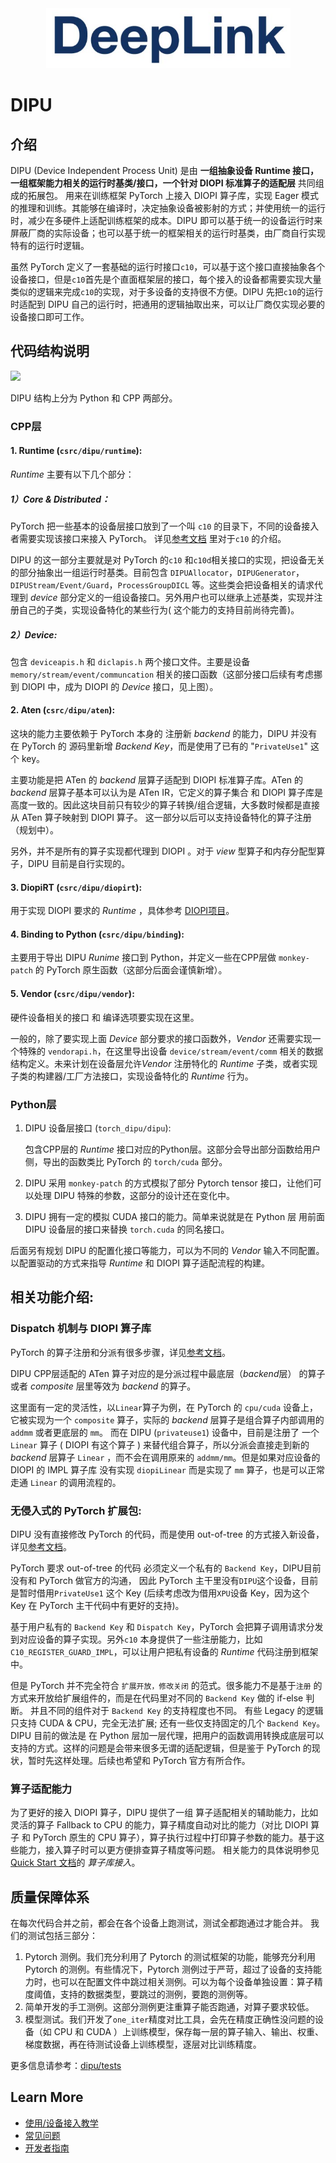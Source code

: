 <div align=center>
<img src="img/deepLink_logo.png">
</div>

# DIPU

## 介绍
DIPU (Device Independent Process Unit) 是由 **一组抽象设备 Runtime 接口，一组框架能力相关的运行时基类/接口，一个针对 DIOPI 标准算子的适配层** 共同组成的拓展包。 用来在训练框架 PyTorch 上接入 DIOPI 算子库，实现 Eager 模式的推理和训练。其能够在编译时，决定抽象设备被影射的方式；并使用统一的运行时，减少在多硬件上适配训练框架的成本。DIPU 即可以基于统一的设备运行时来屏蔽厂商的实际设备；也可以基于统一的框架相关的运行时基类，由厂商自行实现特有的运行时逻辑。

虽然 PyTorch 定义了一套基础的运行时接口``c10``，可以基于这个接口直接抽象各个设备接口，但是``c10``首先是个直面框架层的接口，每个接入的设备都需要实现大量类似的逻辑来完成``c10``的实现，对于多设备的支持很不方便。DIPU 先把``c10``的运行时适配到 DIPU 自己的运行时，把通用的逻辑抽取出来，可以让厂商仅实现必要的设备接口即可工作。


## 代码结构说明

<img src="https://deeplink.readthedocs.io/zh_CN/latest/_images/structure1.png">

DIPU 结构上分为 Python 和 CPP 两部分。

### CPP层
#### 1. Runtime (``csrc/dipu/runtime``):
  *Runtime* 主要有以下几个部分：

##### 1）*Core & Distributed*：
PyTorch 把一些基本的设备层接口放到了一个叫 ``c10`` 的目录下，不同的设备接入者需要实现该接口来接入 PyTorch。
详见[参考文档](http://blog.ezyang.com/2019/05/pytorch-internals/) 里对于``c10`` 的介绍。

DIPU 的这一部分主要就是对 PyTorch 的``c10`` 和``c10d``相关接口的实现，把设备无关的部分抽象出一组运行时基类。目前包含 ``DIPUAllocator``，``DIPUGenerator``，``DIPUStream/Event/Guard``，``ProcessGroupDICL`` 等。这些类会把设备相关的请求代理到 *device* 部分定义的一组设备接口。另外用户也可以继承上述基类，实现并注册自己的子类，实现设备特化的某些行为( 这个能力的支持目前尚待完善)。

##### 2）*Device*:

包含 ``deviceapis.h`` 和 ``diclapis.h`` 两个接口文件。主要是设备 ``memory/stream/event/communcation`` 相关的接口函数（这部分接口后续有考虑挪到 DIOPI 中，成为 DIOPI 的 *Device* 接口，见上图）。

#### 2. Aten (``csrc/dipu/aten``):
  这块的能力主要依赖于 PyTorch 本身的 注册新 *backend* 的能力，DIPU 并没有在 PyTorch 的 源码里新增 *Backend Key*，而是使用了已有的 "``PrivateUse1``" 这个 key。

  主要功能是把 ATen 的 *backend* 层算子适配到 DIOPI 标准算子库。ATen 的 *backend* 层算子基本可以认为是 ATen IR，它定义的算子集合 和 DIOPI 算子库是高度一致的。因此这块目前只有较少的算子转换/组合逻辑，大多数时候都是直接从 ATen 算子映射到 DIOPI 算子。 这一部分以后可以支持设备特化的算子注册（规划中）。

  另外，并不是所有的算子实现都代理到 DIOPI 。对于 *view* 型算子和内存分配型算子，DIPU 目前是自行实现的。

#### 3. DiopiRT (``csrc/dipu/diopirt``):
   用于实现 DIOPI 要求的 *Runtime* ，具体参考 [DIOPI项目](https://github.com/DeepLink-org/DIOPI)。

#### 4. Binding to Python (``csrc/dipu/binding``):
   主要用于导出 DIPU *Runime* 接口到 Python，并定义一些在CPP层做 ``monkey-patch`` 的 PyTorch 原生函数（这部分后面会谨慎新增）。

#### 5. Vendor (``csrc/dipu/vendor``):
   硬件设备相关的接口 和 编译选项要实现在这里。

   一般的，除了要实现上面 *Device* 部分要求的接口函数外，*Vendor* 还需要实现一个特殊的 ``vendorapi.h``，在这里导出设备 ``device/stream/event/comm`` 相关的数据结构定义。未来计划在设备层允许*Vendor* 注册特化的 *Runtime* 子类，或者实现子类的构建器/工厂方法接口，实现设备特化的 *Runtime* 行为。

### Python层
  1. DIPU 设备层接口 (``torch_dipu/dipu``):

      包含CPP层的 *Runtime* 接口对应的Python层。这部分会导出部分函数给用户侧，导出的函数类比 PyTorch 的 ``torch/cuda`` 部分。

  2. DIPU 采用 ``monkey-patch`` 的方式模拟了部分 Pytorch tensor 接口，让他们可以处理 DIPU 特殊的参数，这部分的设计还在变化中。


  3. DIPU 拥有一定的模拟 CUDA 接口的能力。简单来说就是在 Python 层 用前面 DIPU 设备层的接口来替换 ``torch.cuda`` 的同名接口。 


  后面另有规划 DIPU 的配置化接口等能力，可以为不同的 *Vendor* 输入不同配置。以配置驱动的方式来指导 *Runtime* 和 DIOPI 算子适配流程的构建。

## 相关功能介绍:
### Dispatch 机制与 DIOPI 算子库
  PyTorch 的算子注册和分派有很多步骤，详见[参考文档](
  https://github.com/pytorch/pytorch/wiki/PyTorch-dispatcher-walkthrough)。

  DIPU CPP层适配的 ATen 算子对应的是分派过程中最底层（*backend*层） 的算子或者 *composite* 层里等效为 *backend* 的算子。

  这里面有一定的灵活性，以``Linear``算子为例，在 PyTorch 的 ``cpu/cuda`` 设备上，它被实现为一个 ``composite`` 算子，实际的 *backend* 层算子是组合算子内部调用的 ``addmm`` 或者更底层的 ``mm``。 而在 DIPU (``privateuse1``) 设备中，目前是注册了 一个 ``Linear`` 算子 ( DIOPI 有这个算子 ) 来替代组合算子，所以分派会直接走到新的 *backend* 层算子 ``Linear`` ，而不会在调用原来的 ``addmm/mm``。但是如果对应设备的 DIOPI 的 IMPL 算子库 没有实现 ``diopiLinear`` 而是实现了 ``mm`` 算子，也是可以正常走通 ``Linear`` 的调用流程的。

### 无侵入式的 PyTorch 扩展包:
  DIPU 没有直接修改 PyTorch 的代码，而是使用 out-of-tree 的方式接入新设备，详见[参考文档](https://pytorch.org/tutorials/advanced/extend_dispatcher.html)。
  
  PyTorch 要求 out-of-tree 的代码 必须定义一个私有的 ``Backend Key``，DIPU目前没有和 PyTorch 做官方的沟通， 因此 PyTorch 主干里没有``DIPU``这个设备，目前是暂时借用``PrivateUse1`` 这个 Key (后续考虑改为借用``XPU``设备 Key，因为这个 Key 在 PyTorch 主干代码中有更好的支持)。

  基于用户私有的 ``Backend Key`` 和 ``Dispatch Key``，PyTorch 会把算子调用请求分发到对应设备的算子实现。另外``c10`` 本身提供了一些注册能力，比如    ``C10_REGISTER_GUARD_IMPL``，可以让用户把私有设备的 *Runtime* 代码注册到框架中。

  但是 PyTorch 并不完全符合 `扩展开放，修改关闭` 的范式。很多能力不是基于`注册` 的方式来开放给扩展组件的，而是在代码里对不同的 ``Backend Key`` 做的 if-else 判断。 并且不同的组件对于 ``Backend Key`` 的支持程度也不同。 有些 Legacy 的逻辑只支持 CUDA & CPU，完全无法扩展; 还有一些仅支持固定的几个 ``Backend Key``。DIPU 目前的做法是 在 Python 层加一层代理，把用户的函数调用转换成底层可以支持的方式。这样的问题是会带来很多无谓的适配逻辑，但是鉴于 PyTorch 的现状，暂时先这样处理。后续也希望和 PyTorch 官方有所合作。


### 算子适配能力
  为了更好的接入 DIOPI 算子，DIPU 提供了一组 算子适配相关的辅助能力，比如灵活的算子 Fallback to CPU 的能力，算子精度自动对比的能力（对比 DIOPI 算子 和 PyTorch 原生的 CPU 算子），算子执行过程中打印算子参数的能力。基于这些能力，接入算子时可以更方便排查算子精度等问题。 相关能力的具体说明参见 [Quick Start 文档](https://github.com/DeepLink-org/dipu/blob/main/QuickStart.md)的 *算子库接入*。


## 质量保障体系
在每次代码合并之前，都会在各个设备上跑测试，测试全都跑通过才能合并。
我们的测试包括三部分：
1. Pytorch 测例。我们充分利用了 Pytorch 的测试框架的功能，能够充分利用 Pytorch 的测例。有些情况下，Pytorch 测例过于严苛，超过了设备的支持能力时，也可以在配置文件中跳过相关测例。可以为每个设备单独设置：算子精度阈值，支持的数据类型，要跳过的测例，要跑的测例等。
2. 简单开发的手工测例。这部分测例更注重算子能否跑通，对算子要求较低。
3. 模型测试。我们开发了``one_iter``精度对比工具，会先在精度正确性没问题的设备（如 CPU 和 CUDA ）上训练模型，保存每一层的算子输入、输出、权重、梯度数据，再在待测试设备上训练模型，逐层对比训练精度。

更多信息请参考：[dipu/tests](https://github.com/DeepLink-org/dipu/tree/main/tests)

## Learn More

* [使用/设备接入教学](https://github.com/DeepLink-org/dipu/blob/main/QuickStart.md)
* [常见问题](https://github.com/DeepLink-org/dipu/blob/main/FAQ.md)
* [开发者指南](https://github.com/DeepLink-org/dipu/blob/main/Contributors.md)
